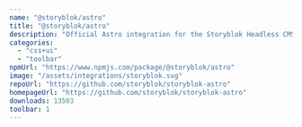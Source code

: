 ```yaml
---
name: "@storyblok/astro"
title: "@storyblok/astro"
description: "Official Astro integration for the Storyblok Headless CMS"
categories:
  - "css+ui"
  - "toolbar"
npmUrl: "https://www.npmjs.com/package/@storyblok/astro"
image: "/assets/integrations/storyblok.svg"
repoUrl: "https://github.com/storyblok/storyblok-astro"
homepageUrl: "https://github.com/storyblok/storyblok-astro"
downloads: 13503
toolbar: 1
---
```

